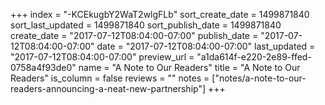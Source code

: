 +++
index = "-KCEkugbY2WaT2wlgFLb"
sort_create_date = 1499871840
sort_last_updated = 1499871840
sort_publish_date = 1499871840
create_date = "2017-07-12T08:04:00-07:00"
publish_date = "2017-07-12T08:04:00-07:00"
date = "2017-07-12T08:04:00-07:00"
last_updated = "2017-07-12T08:04:00-07:00"
preview_url = "a1da614f-e220-2e89-ffed-0758a4f93de0"
name = "A Note to Our Readers"
title = "A Note to Our Readers"
is_column = false
reviews = ""
notes = ["notes/a-note-to-our-readers-announcing-a-neat-new-partnership"]
+++

